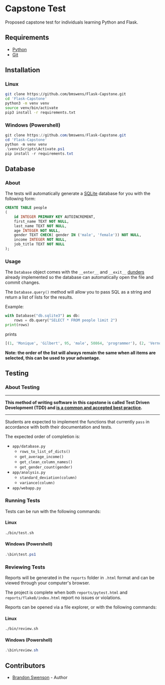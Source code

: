 # Capstone Test
Proposed capstone test for individuals learning Python and Flask.

## Requirements
* [Python](https://www.python.org/downloads/)
* [Git](https://git-scm.com/book/en/v2/Getting-Started-Installing-Git)

## Installation
### Linux
```bash
git clone https://github.com/bmswens/Flask-Capstone.git
cd 'Flask-Capstone'
python3 -m venv venv
source venv/bin/activate
pip3 install -r requirements.txt
```

### Windows (Powershell)
```powershell
git clone https://github.com/bmswens/Flask-Capstone.git
cd 'Flask-Capstone'
python -m venv venv
.\venv\Scripts\Activate.ps1
pip install -r requirements.txt
```

## Database

### About
The tests will automatically generate a [SQLite](https://www.sqlite.org/docs.html) database for you with the following form:
```sql
CREATE TABLE people 
( 
    id INTEGER PRIMARY KEY AUTOINCREMENT, 
    first_name TEXT NOT NULL, 
    last_name TEXT NOT NULL, 
    age INTEGER NOT NULL, 
    gender TEXT CHECK( gender IN ('male', 'female')) NOT NULL, 
    income INTEGER NOT NULL, 
    job_title TEXT NOT NULL 
);
```

### Usage
The `Database` object comes with the `__enter__` and `__exit__` [dunders](https://docs.python.org/3/reference/datamodel.html?highlight=_enter__#object.__enter__) already implemented so the database can automatically open the file and commit changes.

The `Database.query()` method will allow you to pass SQL as a string and return a list of lists for the results.

Example:
```Python
with Database("db.sqlite3") as db:
    rows = db.query("SELECT * FROM people limit 2")
print(rows)
```
prints
```Python
[(1, 'Monique', 'Gilbert', 95, 'male', 50864, 'programmer'), (2, 'Vernon', 'Taylor', 56, 'male', 89832, 'chef')]
```
**Note: the order of the list will always remain the same when all items are selected, this can be used to your advantage.**

## Testing

### About Testing
---
**This method of writing software in this capstone is called Test Driven Development (TDD) and [is a common and accepted best practice](https://www.agilealliance.org/glossary/tdd/).**

---

Students are expected to implement the functions that currently `pass` in accordance with both their documentation and tests.

The expected order of completion is:
* `app/database.py`
  * `rows_to_list_of_dicts()`
  * `get_average_income()`
  * `get_clean_column_names()`
  * `get_gender_count(gender)`
* `app/analysis.py`
  * `standard_deviation(column)`
  * `variance(column)`
* `app/webapp.py`

### Running Tests
Tests can be run with the following commands:
#### Linux
```bash
./bin/test.sh
```
#### Windows (Powershell)
```powershell
.\bin\test.ps1
```

### Reviewing Tests

Reports will be generated in the `reports` folder in `.html` format and can be viewed through your computer's browser.

The project is complete when both `reports/pytest.html` and `reports/flake8/index.html` report no issues or violations.

Reports can be opened via a file explorer, or with the following commands:
#### Linux
```bash
./bin/review.sh
```

#### Windows (Powershell)
```ps1
.\bin\review.sh
```

## Contributors
- [Brandon Swenson](https://github.com/bmswens) - Author